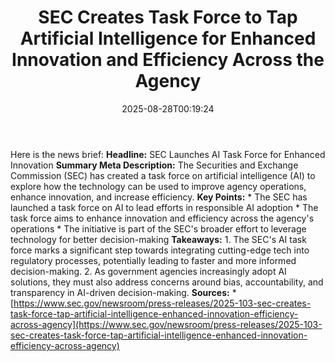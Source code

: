 ﻿---
title: "  SEC Creates Task Force to Tap Artificial Intelligence for Enhanced Innovation and Efficiency Across the Agency
"
date: "2025-08-28T00:19:24"
category: "Markets"
summary: ""
slug: "  sec creates task force to tap artificial intelligence for "
source_urls:
  - "https://www.sec.gov/newsroom/press-releases/2025-103-sec-creates-task-force-tap-artificial-intelligence-enhanced-innovation-efficiency-across-agency"
seo:
  title: "  SEC Creates Task Force to Tap Artificial Intelligence for Enhanced Innovation and Efficiency Across the Agency
 | Hash n Hedge"
  description: ""
  keywords: ["news", "markets", "brief"]
---
Here is the news brief:  **Headline:** SEC Launches AI Task Force for Enhanced Innovation  **Summary Meta Description:** The Securities and Exchange Commission (SEC) has created a task force on artificial intelligence (AI) to explore how the technology can be used to improve agency operations, enhance innovation, and increase efficiency.  **Key Points:**  * The SEC has launched a task force on AI to lead efforts in responsible AI adoption * The task force aims to enhance innovation and efficiency across the agency's operations * The initiative is part of the SEC's broader effort to leverage technology for better decision-making  **Takeaways:**  1. The SEC's AI task force marks a significant step towards integrating cutting-edge tech into regulatory processes, potentially leading to faster and more informed decision-making. 2. As government agencies increasingly adopt AI solutions, they must also address concerns around bias, accountability, and transparency in AI-driven decision-making.  **Sources:**  * [https://www.sec.gov/newsroom/press-releases/2025-103-sec-creates-task-force-tap-artificial-intelligence-enhanced-innovation-efficiency-across-agency](https://www.sec.gov/newsroom/press-releases/2025-103-sec-creates-task-force-tap-artificial-intelligence-enhanced-innovation-efficiency-across-agency) 

